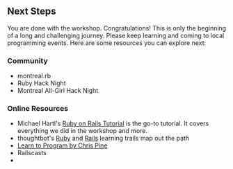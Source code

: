 ## Next Steps

You are done with the workshop. Congratulations! This is only the beginning of
a long and challenging journey. Please keep learning and coming to local
programming events. Here are some resources you can explore next:


### Community

 * montreal.rb
 * Ruby Hack Night
 * Montreal All-Girl Hack Night

### Online Resources
 * Michael Hartl's [Ruby on Rails Tutorial](http://ruby.railstutorial.org/ruby-on-rails-tutorial-book) is the go-to tutorial. It covers everything we did in the workshop and more.
 * thoughtbot's [Ruby](https://learn.thoughtbot.com/ruby) and [Rails](https://learn.thoughtbot.com/rails) learning trails map out the path
 * [Learn to Program by Chris Pine](http://pragprog.com/book/ltp2/learn-to-program)
 * Railscasts
 *


